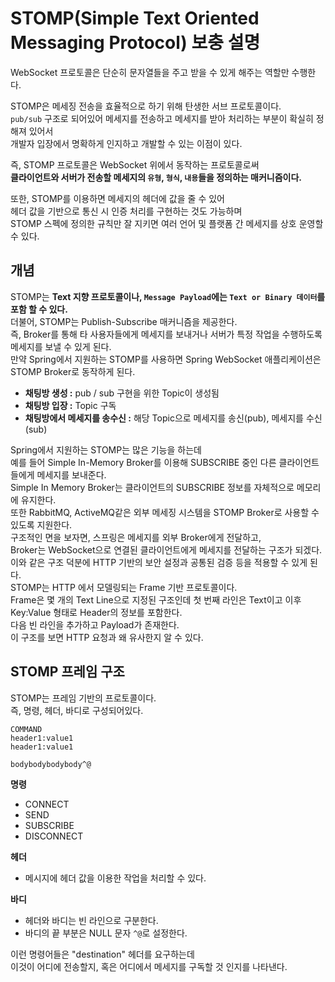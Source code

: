 # STOMP(Simple Text Oriented Messaging Protocol) 보충 설명 
         
WebSocket 프로토콜은 단순히 문자열들을 주고 받을 수 있게 해주는 역할만 수행한다.    
              
STOMP은 메세징 전송을 효율적으로 하기 위해 탄생한 서브 프로토콜이다.  
`pub/sub` 구조로 되어있어 메세지를 전송하고 메세지를 받아 처리하는 부분이 확실히 정해져 있어서      
개발자 입장에서 명확하게 인지하고 개발할 수 있는 이점이 있다.     
                        
즉, STOMP 프로토콜은 WebSocket 위에서 동작하는 프로토콜로써            
**클라이언트와 서버가 전송할 메세지의 `유형`, `형식`, `내용`들을 정의하는 매커니즘이다.**          
             
또한, STOMP를 이용하면 메세지의 헤더에 값을 줄 수 있어        
헤더 값을 기반으로 통신 시 인증 처리를 구현하는 것도 가능하며  
STOMP 스펙에 정의한 규칙만 잘 지키면 여러 언어 및 플랫폼 간 메세지를 상호 운영할 수 있다.  
  
## 개념  
  
STOMP는 **Text 지향 프로토콜이나, `Message Payload`에는 `Text or Binary 데이터`를 포함 할 수 있다.**      
더불어, STOMP는 Publish-Subscribe 매커니즘을 제공한다.         
즉, Broker를 통해 타 사용자들에게 메세지를 보내거나 서버가 특정 작업을 수행하도록 메세지를 보낼 수 있게 된다.             
만약 Spring에서 지원하는 STOMP를 사용하면 Spring WebSocket 애플리케이션은 STOMP Broker로 동작하게 된다.        
       
* **채팅방 생성 :** pub / sub 구현을 위한 Topic이 생성됨      
* **채팅방 입장 :** Topic 구독    
* **채팅방에서 메세지를 송수신 :** 해당 Topic으로 메세지를 송신(pub), 메세지를 수신(sub)       
          
Spring에서 지원하는 STOMP는 많은 기능을 하는데            
예를 들어 Simple In-Memory Broker를 이용해 SUBSCRIBE 중인 다른 클라이언트들에게 메세지를 보내준다.            
Simple In Memory Broker는 클라이언트의 SUBSCRIBE 정보를 자체적으로 메모리에 유지한다.        
또한  RabbitMQ, ActiveMQ같은 외부 메세징 시스템을 STOMP Broker로 사용할 수 있도록 지원한다.       
구조적인 면을 보자면, 스프링은 메세지를 외부 Broker에게 전달하고,         
Broker는 WebSocket으로 연결된 클라이언트에게 메세지를 전달하는 구조가 되겠다.         
이와 같은 구조 덕분에 HTTP 기반의 보안 설정과 공통된 검증 등을 적용할 수 있게 된다.       
STOMP는 HTTP 에서 모델링되는 Frame 기반 프로토콜이다.        
Frame은 몇 개의 Text Line으로 지정된 구조인데 첫 번째 라인은 Text이고 이후 Key:Value 형태로 Header의 정보를 포함한다.     
다음 빈 라인을 추가하고 Payload가 존재한다.         
이 구조를 보면 HTTP 요청과 왜 유사한지 알 수 있다.   

## STOMP 프레임 구조 
STOMP는 프레임 기반의 프로토콜이다.      
즉, 명령, 헤더, 바디로 구성되어있다.        
   
```console
COMMAND
header1:value1
header1:value1

bodybodybodybody^@
```  
   
**명령**      
* CONNECT       
* SEND      
* SUBSCRIBE     
* DISCONNECT       
           
**헤더**              
* 메시지에 헤더 값을 이용한 작업을 처리할 수 있다.             
   
**바디**  
* 헤더와 바디는 빈 라인으로 구분한다.      
* 바디의 끝 부분은 NULL 문자 `^@`로 설정한다.        



이런 명령어들은 "destination" 헤더를 요구하는데             
이것이 어디에 전송할지, 혹은 어디에서 메세지를 구독할 것 인지를 나타낸다.                         
    

